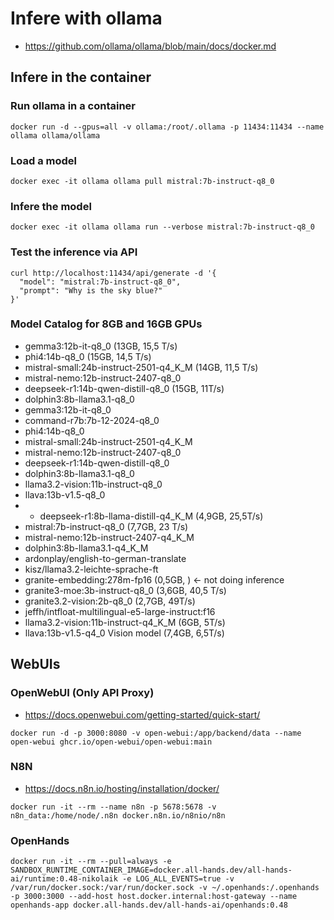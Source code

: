 # Infere with ollama

* https://github.com/ollama/ollama/blob/main/docs/docker.md

## Infere in the container

### Run ollama in a container

```
docker run -d --gpus=all -v ollama:/root/.ollama -p 11434:11434 --name ollama ollama/ollama
```

### Load a model

```
docker exec -it ollama ollama pull mistral:7b-instruct-q8_0
```

### Infere the model

```
docker exec -it ollama ollama run --verbose mistral:7b-instruct-q8_0
```

### Test the inference via API

```
curl http://localhost:11434/api/generate -d '{
  "model": "mistral:7b-instruct-q8_0",
  "prompt": "Why is the sky blue?"
}'
```

### Model Catalog for 8GB and 16GB GPUs

* gemma3:12b-it-q8_0 (13GB, 15,5 T/s)
* phi4:14b-q8_0 (15GB, 14,5 T/s)
* mistral-small:24b-instruct-2501-q4_K_M (14GB, 11,5 T/s)
* mistral-nemo:12b-instruct-2407-q8_0
* deepseek-r1:14b-qwen-distill-q8_0 (15GB, 11T/s)
* dolphin3:8b-llama3.1-q8_0
* gemma3:12b-it-q8_0
* command-r7b:7b-12-2024-q8_0
* phi4:14b-q8_0
* mistral-small:24b-instruct-2501-q4_K_M
* mistral-nemo:12b-instruct-2407-q8_0
* deepseek-r1:14b-qwen-distill-q8_0
* dolphin3:8b-llama3.1-q8_0
* llama3.2-vision:11b-instruct-q8_0
* llava:13b-v1.5-q8_0
* * deepseek-r1:8b-llama-distill-q4_K_M (4,9GB, 25,5T/s)
* mistral:7b-instruct-q8_0 (7,7GB, 23 T/s)
* mistral-nemo:12b-instruct-2407-q4_K_M
* dolphin3:8b-llama3.1-q4_K_M
* ardonplay/english-to-german-translate
* kisz/llama3.2-leichte-sprache-ft
* granite-embedding:278m-fp16 (0,5GB, ) <- not doing inference
* granite3-moe:3b-instruct-q8_0 (3,6GB, 40,5 T/s)
* granite3.2-vision:2b-q8_0 (2,7GB, 49T/s)
* jeffh/intfloat-multilingual-e5-large-instruct:f16
* llama3.2-vision:11b-instruct-q4_K_M (6GB, 5T/s)
* llava:13b-v1.5-q4_0 Vision model (7,4GB, 6,5T/s)

## WebUIs

### OpenWebUI (Only API Proxy)

* https://docs.openwebui.com/getting-started/quick-start/

```
docker run -d -p 3000:8080 -v open-webui:/app/backend/data --name open-webui ghcr.io/open-webui/open-webui:main
```

### N8N

* https://docs.n8n.io/hosting/installation/docker/

```
docker run -it --rm --name n8n -p 5678:5678 -v n8n_data:/home/node/.n8n docker.n8n.io/n8nio/n8n
```

### OpenHands

```
docker run -it --rm --pull=always -e SANDBOX_RUNTIME_CONTAINER_IMAGE=docker.all-hands.dev/all-hands-ai/runtime:0.48-nikolaik -e LOG_ALL_EVENTS=true -v /var/run/docker.sock:/var/run/docker.sock -v ~/.openhands:/.openhands -p 3000:3000 --add-host host.docker.internal:host-gateway --name openhands-app docker.all-hands.dev/all-hands-ai/openhands:0.48
```
